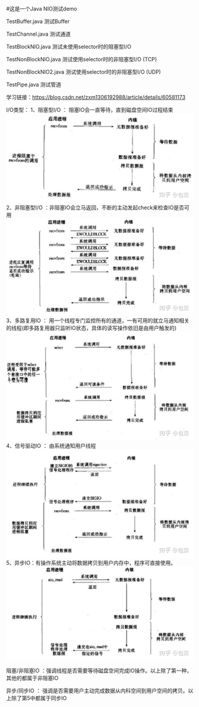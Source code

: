 #这是一个Java NIO测试demo

TestBuffer.java 测试Buffer

TestChannel.java 测试通道

TestBlockNIO.java 测试未使用selector时的阻塞型I/O

TestNonBlockNIO.java 测试使用selector时的非阻塞型I/O (TCP)

TestNonBlockNIO2.java 测试使用selector时的非阻塞型I/O (UDP)

TestPipe.java 测试管道

学习链接：https://blog.csdn.net/zxm1306192988/article/details/60581173

I/O类型：
    1、阻塞型I/O ： 阻塞IO会一直等待，直到磁盘空间IO过程结束
    ![avatar](images/阻塞型IO.jpg)
    2、非阻塞型I/O ：非阻塞IO会立马返回，不断的主动发起check来检查IO是否可用
    ![avatar](images/非阻塞型IO.jpg)
    3、多路复用IO ： 用一个线程专门监控所有的通道，一有可用的就立马通知相关的线程(即多路复用器只监听IO状态，具体的读写操作依旧是由用户触发的)
    ![avatar](images/多路复用IO.jpg)
    4、信号驱动IO ： 由系统通知用户线程
    ![avatar](images/信号驱动IO.jpg)
    5、异步IO：有操作系统主动将数据拷贝到用户内存中，程序可直接使用。
    ![avatar](images/异步IO.jpg)


阻塞/非阻塞IO ：强调线程是否需要等待磁盘空间完成IO操作。以上除了第一种，其他的都属于非阻塞IO

异步/同步IO ： 强调是否需要用户主动完成数据从内科空间到用户空间的拷贝。以上除了第5中都属于同步IO
    
